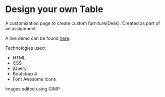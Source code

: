 # Design your own Table

A customization page to create custom furniture(Desk). Created as part of an assignment.

A live demo can be found [here](https://jgeorge97.github.io/design-your-own-table/).

Technologies used:

- HTML
- CSS
- jQuery
- Bootstrap 4
- Font Awesome Icons

Images edited using GIMP
